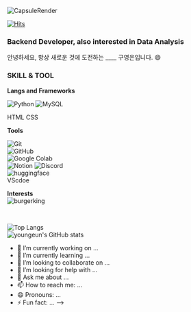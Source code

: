 ![CapsuleRender](https://capsule-render.vercel.app/api?type=waving&height=300&color=gradient&text=Hi,%20I'm%20Youngeun&textBg=false&fontSize=60)

[![Hits](https://hits.seeyoufarm.com/api/count/incr/badge.svg?url=https%3A%2F%2Fgithub.com%2Fyoungeunkoo%2Fhit-counter&count_bg=%237BB1EE&title_bg=%23656363&icon=&icon_color=%237CB8E4&title=%EB%B0%A9%EB%AC%B8%EC%9E%90%EC%88%98&edge_flat=false)](https://hits.seeyoufarm.com)

### Backend Developer, also interested in Data Analysis
안녕하세요, 항상 새로운 것에 도전하는 ____ 구영은입니다. 😄

### SKILL & TOOL 
**Langs and Frameworks** 

![Python](https://img.shields.io/badge/Python-3776AB?style=for-the-badge&logo=python&logoColor=black)
![MySQL](https://img.shields.io/badge/mysql-4479A1?style=for-the-badge&logo=mysql&logoColor=black)

HTML
CSS



**Tools** 

![Git](https://img.shields.io/badge/Git-F05032?style=for-the-badge&logo=git&logoColor=black) <br>
![GitHub](https://img.shields.io/badge/github-Grey?style=for-the-badge&logo=github&logoColor=black) <br>
![Google Colab](https://img.shields.io/badge/googlecolab-F9AB00?style=for-the-badge&logo=googlecolab&logoColor=black) <br>
![Notion](https://img.shields.io/badge/notion-6DA252?style=for-the-badge&logo=notion&logoColor=black)
![Discord](https://img.shields.io/badge/discord-5865F2?style=for-the-badge&logo=discord&logoColor=black) <br>
![huggingface](https://img.shields.io/badge/huggingface-FFD21E?style=for-the-badge&logo=huggingface&logoColor=black)  <br>
VScdoe



**Interests** <br>
![burgerking](https://img.shields.io/badge/burgerking-D62300?style=for-the-badge&logo=burgerking&logoColor=black)



<br>

![Top Langs](https://github-readme-stats.vercel.app/api/top-langs/?username=youngeunkoo&layout=compact) <br>
![youngeun's GitHub stats](https://github-readme-stats.vercel.app/api?username=youngeunkoo&show_icons=true&theme=gruvbox)



- 🔭 I’m currently working on ...
- 🌱 I’m currently learning ...
- 👯 I’m looking to collaborate on ...
- 🤔 I’m looking for help with ...
- 💬 Ask me about ...
- 📫 How to reach me: ...
- 😄 Pronouns: ...
- ⚡ Fun fact: ...
-->
